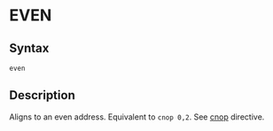 # EVEN

## Syntax
```assembly
even
```

## Description
Aligns to an even address.
Equivalent to `cnop 0,2`.
See [cnop](cnop.md) directive.

